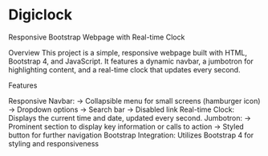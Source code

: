 # Digiclock
Responsive Bootstrap Webpage with Real-time Clock

Overview
This project is a simple, responsive webpage built with HTML, Bootstrap 4, and JavaScript. It features a dynamic navbar, a jumbotron for highlighting content, and a real-time clock that updates every second.

Features

Responsive Navbar:
-> Collapsible menu for small screens (hamburger icon)
-> Dropdown options
-> Search bar
-> Disabled link
Real-time Clock: Displays the current time and date, updated every second.
Jumbotron: 
-> Prominent section to display key information or calls to action
-> Styled button for further navigation
Bootstrap Integration: Utilizes Bootstrap 4 for styling and responsiveness
